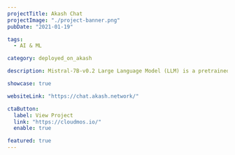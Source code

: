 ```yaml
---
projectTitle: Akash Chat
projectImage: "./project-banner.png"
pubDate: "2021-01-19"

tags:
  - AI & ML

category: deployed_on_akash

description: Mistral-7B-v0.2 Large Language Model (LLM) is a pretrained generative text model with 7 billion parameters by Mistral AI. This application is running on NVIDIA GPUs leased from the Akash Supercloud.

showcase: true

websiteLink: "https://chat.akash.network/"

ctaButton:
  label: View Project
  link: "https://cloudmos.io/"
  enable: true

featured: true
---
```

